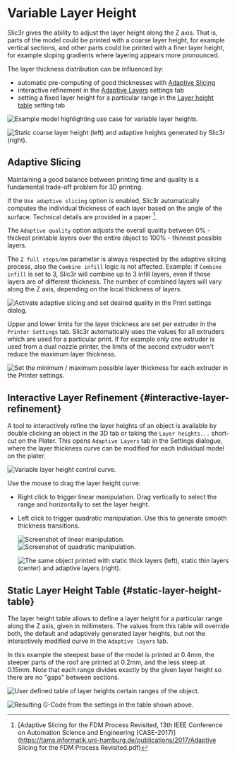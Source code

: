 Variable Layer Height
=====================

Slic3r gives the ability to adjust the layer height along the Z axis.
That is, parts of the model could be printed
with a coarse layer height, for example vertical sections, and other
parts could be printed with a finer layer height, for example sloping
gradients where layering appears more pronounced.

The layer thickness distribution can be influenced by:

- automatic pre-computing of good thicknesses with [Adaptive Slicing](#adaptive-slicing)
- interactive refinement in the [Adaptive Layers](#interactive-layer-refinement) settings tab
- setting a fixed layer height for a particular range in the [Layer height table](#static-layer-height-table) setting tab

 ![Example model highlighting use case for variable layer
heights.](images/variable_layer_height/example_model.png)



 ![Static coarse layer height (**left**) and adaptive heights
 generated by Slic3r (**right**).](images/variable_layer_height/model_coarse_adaptive_layers.png)


Adaptive Slicing
----------------

Maintaining a good balance between printing time and quality is a fundamental
trade-off problem for 3D printing.

If the `Use adaptive slicing` option is enabled, Slic3r automatically
computes the individual thickness of each layer based on the angle of the surface.
Technical details are provided in a paper [^1].

The `Adaptive quality` option adjusts the overall quality between 0% - thickest
printable layers over the entire object to 100% - thinnest possible layers.

The `Z full steps/mm` parameter is always respected by the adaptive slicing
process, also the `Combine infill` logic is not affected.
Example: if `Combine infill` is set to 3, Slic3r will combine up to 3 infill
layers, even if those layers are of different thickness. The number of combined
layers will vary along the Z axis, depending on the local thickness of layers.



 ![Activate adaptive slicing and set desired quality in the Print settings 
 dialog.](images/variable_layer_height/settings_dialog.png)

Upper and lower limits for the layer thickness are set per extruder in the
`Printer Settings` tab. Slic3r automatically uses the values for all extruders
which are used for a particular print. If for example only one extruder is used
from a dual nozzle printer, the limits of the second extruder won't reduce the
maximum layer thickness.

 ![Set the minimum / maximum possible layer thickness for each extruder
 in the Printer settings.](images/variable_layer_height/min_max_settings_dialog.png)

Interactive Layer Refinement {#interactive-layer-refinement}
----------------

A tool to interactively refine the layer heights of an object is available by
double clicking an object in the 3D tab or taking the `Layer heights...`
short-cut on the Plater. This opens `Adaptive Layers` tab in the Settings
dialogue, where the layer thickness curve can be modified for each individual
model on the plater.

 ![Variable layer height
 control curve.](images/variable_layer_height/model_adaptive_control.png)

Use the mouse to drag the layer height curve:

- Right click to trigger linear manipulation. Drag vertically to select the
range and horizontally to set the layer height.
- Left click to trigger quadratic manipulation. Use this to generate smooth
thickness transitions.

  ![Screenshot of linear
  manipulation.](images/variable_layer_height/screenshot_linear.png)
  ![Screenshot of quadratic
  manipulation.](images/variable_layer_height/screenshot_quadratic.png)

  ![The same object printed with static thick layers (**left**), static thin
  layers (**center**) and adaptive layers 
  (**right**).](images/variable_layer_height/lm8uu_prints.png)


Static Layer Height Table {#static-layer-height-table}
----------------

The layer height table allows to define a layer height for a particular
range along the Z axis, given in millimeters.
The values from this table will override both, the default and adaptively
generated layer heights, but not the interactively modified curve in the
`Adaptive layers` tab.

In this example the steepest base of the model is printed at 0.4mm, the steeper
parts of the roof are printed at 0.2mm, and the less steep at 0.15mm. Note that
each range divides exactly by the given layer height so there are no "gaps"
between sections.

 ![User defined table of layer heights certain ranges of the
 object.](images/variable_layer_height/layer_height_table.png "fig:")


 ![Resulting G-Code from the settings in the table shown
 above.](images/variable_layer_height/layer_height_table_gcode.png "fig:")

[^1]: [Adaptive Slicing for the FDM Process Revisited, 13th IEEE Conference on Automation Science and Engineering (CASE-2017)](https://tams.informatik.uni-hamburg.de/publications/2017/Adaptive Slicing for the FDM Process Revisited.pdf)